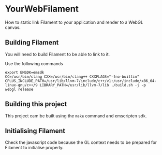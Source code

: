 # YourWebFilament
How to static link Filament to your application and render to a WebGL canvas.


## Building Filament
You will need to build Filament to be able to link to it.

Use the following commands

    export EMSDK=emsdk    
    CC=/usr/bin/clang CXX=/usr/bin/clang++ CXXFLAGS="-fno-builtin" CPLUS_INCLUDE_PATH=/usr/lib/llvm-7/include/c++/v1:/usr/include/x86_64-linux-gnu/c++/9 LIBRARY_PATH=/usr/lib/llvm-7/lib ./build.sh -j -p webgl release 
    
## Building this project

This project cam be built using the `make` command and emscripten sdk.

## Initialising Filament

Check the javascript code because the GL context needs to be prepared for Filament to initialise properly.
